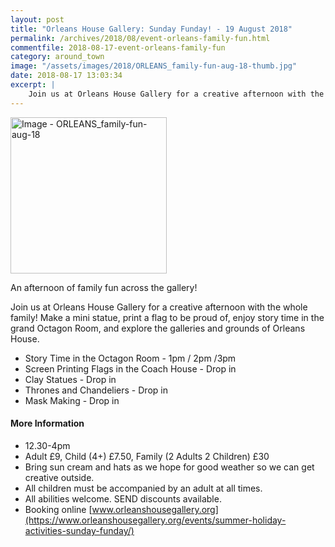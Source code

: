 ```yaml
---
layout: post
title: "Orleans House Gallery: Sunday Funday! - 19 August 2018"
permalink: /archives/2018/08/event-orleans-family-fun.html
commentfile: 2018-08-17-event-orleans-family-fun
category: around_town
image: "/assets/images/2018/ORLEANS_family-fun-aug-18-thumb.jpg"
date: 2018-08-17 13:03:34
excerpt: |
    Join us at Orleans House Gallery for a creative afternoon with the whole family! Make a mini statue, print a flag to be proud of, enjoy story time in the grand Octagon Room, and explore the galleries and grounds of Orleans House.
---
```

<a href="/assets/images/2018/ORLEANS_family-fun-aug-18.jpg" title="Click for a larger image"><img src="/assets/images/2018/ORLEANS_family-fun-aug-18-thumb.jpg" width="250" alt="Image - ORLEANS_family-fun-aug-18"  class="photo right"/></a>


An afternoon of family fun across the gallery!

Join us at Orleans House Gallery for a creative afternoon with the whole family! Make a mini statue, print a flag to be proud of, enjoy story time in the grand Octagon Room, and explore the galleries and grounds of Orleans House.

* Story Time in the Octagon Room - 1pm / 2pm /3pm
* Screen Printing Flags in the Coach House - Drop in
* Clay Statues - Drop in
* Thrones and Chandeliers - Drop in
* Mask Making - Drop in

#### More Information

* 12.30-4pm
* Adult &pound;9, Child (4+) &pound;7.50, Family (2 Adults 2 Children) &pound;30
* Bring sun cream and hats as we hope for good weather so we can get creative outside.
* All children must be accompanied by an adult at all times.
* All abilities welcome. SEND discounts available.
* Booking online [www.orleanshousegallery.org](https://www.orleanshousegallery.org/events/summer-holiday-activities-sunday-funday/)
